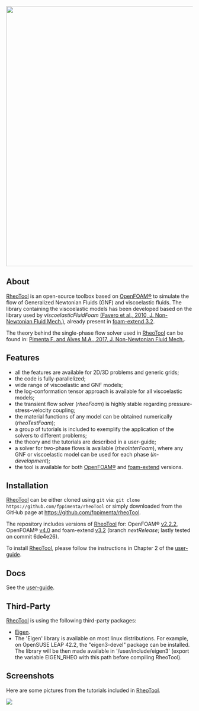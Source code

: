 <img src="https://cloud.githubusercontent.com/assets/22405564/20934548/7163a14e-bbd3-11e6-84d3-e2e0ac073201.png" width="700">
 
## About

[RheoTool] is an open-source toolbox based on [OpenFOAM®] to simulate the flow of Generalized Newtonian Fluids (GNF) and viscoelastic fluids. The library containing the viscoelastic models has been developed based on the library used by _viscoelasticFluidFoam_ [(Favero et al., 2010, J. Non-Newtonian Fluid Mech.)](http://dx.doi.org/10.1016/j.jnnfm.2010.08.010), already present in [foam-extend 3.2]. 

The theory behind the single-phase flow solver used in [RheoTool] can be found in: [Pimenta F. and Alves M.A., 2017, J. Non-Newtonian Fluid Mech.](http://dx.doi.org/10.1016/j.jnnfm.2016.12.002).

## Features

* all the features are available for 2D/3D problems and generic grids;
* the code is fully-parallelized;
* wide range of viscoelastic and GNF models;
* the log-conformation tensor approach is available for all viscoelastic models; 
* the transient flow solver (_rheoFoam_) is highly stable regarding pressure-stress-velocity coupling;
* the material functions of any model can be obtained numerically (_rheoTestFoam_);
* a group of tutorials is included to exemplify the application of the solvers to different problems;
* the theory and the tutorials are described in a user-guide;
* a solver for two-phase flows is available (_rheoInterFoam_), where any GNF or viscoelastic model can be used for each phase (_in-development_);
* the tool is available for both [OpenFOAM®] and [foam-extend] versions.

## Installation

[RheoTool] can be either cloned using `git` via: `git clone https://github.com/fppimenta/rheoTool` or simply downloaded from the GitHub page at https://github.com/fppimenta/rheoTool.  

The repository includes versions of [RheoTool] for: OpenFOAM® [v2.2.2](http://openfoam.org/version/2-2-2), OpenFOAM® [v4.0](http://openfoam.org/version/4-0) and foam-extend [v3.2](https://github.com/Unofficial-Extend-Project-Mirror/foam-extend-foam-extend-3.2/tree/nextRelease) (branch _nextRelease_; lastly tested on commit 6de4e26).  

To install [RheoTool], please follow the instructions in Chapter 2 of the [user-guide](https://github.com/fppimenta/rheoTool/tree/master/doc).

## Docs

See the [user-guide](https://github.com/fppimenta/rheoTool/tree/master/doc).

## Third-Party 

[RheoTool] is using the following third-party packages:

* [Eigen](http://eigen.tuxfamily.org/). 
* The 'Eigen' library is available on most linux distributions. For example, on OpenSUSE LEAP 42.2, the "eigen3-devel" package can be installed. The library will be then made available in '/user/include/eigen3' (export the variable EIGEN_RHEO with this path before compiling RheoTool).

## Screenshots

Here are some pictures from the tutorials included in [RheoTool]. 

<img src="https://cloud.githubusercontent.com/assets/22405564/20934556/778ed66a-bbd3-11e6-99a7-7d1ff75757fd.png">

[RheoTool]:https://github.com/fppimenta/rheoTool
[OpenFOAM®]:http://openfoam.org/
[foam-extend]:http://www.extend-project.de/
[foam-extend 3.2]:https://github.com/Unofficial-Extend-Project-Mirror/foam-extend-foam-extend-3.2/tree/nextRelease

